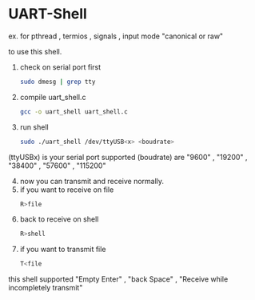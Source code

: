 # UART-Shell
ex. for pthread , termios , signals , input mode "canonical or raw"

to use this shell.

1. check on serial port first
   ```bash
   sudo dmesg | grep tty
   ```

2. compile uart_shell.c
   ```bash
   gcc -o uart_shell uart_shell.c
   ```

3. run shell
   ```bash
   sudo ./uart_shell /dev/ttyUSB<x> <boudrate>
   ```
(ttyUSBx) is your serial port
supported (boudrate) are "9600" , "19200" , "38400" , "57600" , "115200"

4.  now you can transmit and receive normally.
5. if you want to receive on file
   ```bash
   R>file
   ```
6. back to receive on shell
   ```bash
   R>shell
   ```
7. if you want to transmit file
   ```bash
   T<file
   ```

this shell supported "Empty Enter" , "back Space" , "Receive while incompletely transmit"

